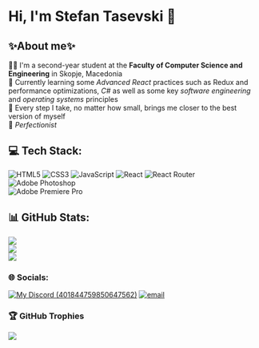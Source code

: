 # Hi, I'm Stefan Tasevski 👋

## ✨About me✨

👨‍🎓 I'm a second-year student at the **Faculty of Computer Science and Engineering** in Skopje, Macedonia <br/>
📕 Currently learning some *Advanced React* practices such as Redux and performance optimizations, *C#* as well as some key *software engineering* and *operating systems* principles <br/>
🌳 Every step I take, no matter how small, brings me closer to the best version of myself <br/>
💎 *Perfectionist* <br/>

<!--Stats-->
<!-- ![Anurag's GitHub stats](https://github-readme-stats.vercel.app/api?username=TaseZmaj&show_icons=true&theme=tokyonight&hide=stars)-->

## 💻 Tech Stack:
![HTML5](https://img.shields.io/badge/html5-%23E34F26.svg?style=for-the-badge&logo=html5&logoColor=white) 
![CSS3](https://img.shields.io/badge/css3-%231572B6.svg?style=for-the-badge&logo=css3&logoColor=white) 
![JavaScript](https://img.shields.io/badge/javascript-%23323330.svg?style=for-the-badge&logo=javascript&logoColor=%23F7DF1E) 
![React](https://img.shields.io/badge/react-%2320232a.svg?style=for-the-badge&logo=react&logoColor=%2361DAFB) 
![React Router](https://img.shields.io/badge/React_Router-CA4245?style=for-the-badge&logo=react-router&logoColor=white) 
![Adobe Photoshop](https://img.shields.io/badge/adobe%20photoshop-%2331A8FF.svg?style=for-the-badge&logo=adobe%20photoshop&logoColor=white)    
![Adobe Premiere Pro](https://img.shields.io/badge/Adobe%20Premiere%20Pro-9999FF.svg?style=for-the-badge&logo=Adobe%20Premiere%20Pro&logoColor=white)

## 📊 GitHub Stats:
<!--<div style="display:flex;">-->
![](https://github-readme-streak-stats.herokuapp.com/?user=TaseZmaj&theme=tokyonight&hide_border=false)<br/>
![](https://github-readme-stats.vercel.app/api?username=TaseZmaj&theme=tokyonight&hide_border=false&include_all_commits=true&count_private=true&hide=stars)<br/>
![](https://github-readme-stats.vercel.app/api/top-langs/?username=TaseZmaj&theme=tokyonight&hide_border=false&include_all_commits=true&count_private=true&layout=compact)
<!--</div>-->


### 🌐 Socials:

[![My Discord (401844759850647562)](https://img.shields.io/badge/My-Discord-%235865F2.svg)](https://discord.com/users/401844759850647562)
[![email](https://img.shields.io/badge/Email-D14836?logo=gmail&logoColor=white)](mailto:stefan.tasevski.2@students.finki.ukim.mk) 
<!--[![Instagram](https://img.shields.io/badge/Instagram-%23E4405F.svg?logo=Instagram&logoColor=white)](https://instagram.com/stefantasevski) 
[![Facebook](https://img.shields.io/badge/Facebook-%231877F2.svg?logo=Facebook&logoColor=white)](https://facebook.com/profile.php?id=100008392487185) -->

### 🏆 GitHub Trophies
![](https://github-profile-trophy.vercel.app/?username=TaseZmaj&theme=tokyonight&no-frame=false&no-bg=false&margin-w=4)

<!-- Proudly created with GPRM ( https://gprm.itsvg.in ) -->
